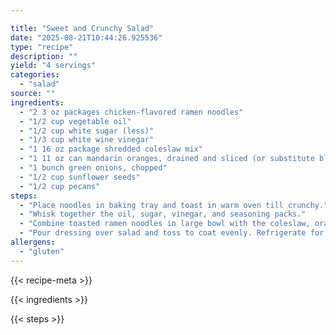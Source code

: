 ```yaml
---

title: "Sweet and Crunchy Salad"
date: "2025-08-21T10:44:26.925536"
type: "recipe"
description: ""
yield: "4 servings"
categories:
  - "salad"
source: ""
ingredients:
  - "2 3 oz packages chicken-flavored ramen noodles"
  - "1/2 cup vegetable oil"
  - "1/2 cup white sugar (less)"
  - "1/3 cup white wine vinegar"
  - "1 16 oz package shredded coleslaw mix"
  - "1 11 oz can mandarin oranges, drained and sliced (or substitute black grapes)"
  - "1 bunch green onions, chopped"
  - "1/2 cup sunflower seeds"
  - "1/2 cup pecans"
steps:
  - "Place noodles in baking tray and toast in warm oven till crunchy."
  - "Whisk together the oil, sugar, vinegar, and seasoning packs."
  - "Combine toasted ramen noodles in large bowl with the coleslaw, oranges, water chestnuts, green onions, and sunflower seeds."
  - "Pour dressing over salad and toss to coat evenly. Refrigerate for 2 to 4 hours. note: You can add chicken."
allergens:
  - "gluten"
---
```


{{< recipe-meta >}}

{{< ingredients >}}

{{< steps >}}
